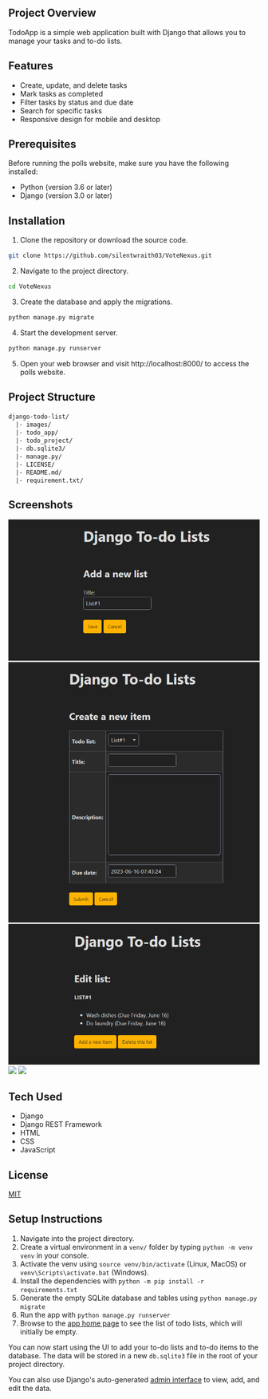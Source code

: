 ## Project Overview
TodoApp is a simple web application built with Django that allows you to manage your tasks and to-do lists.
## Features
- Create, update, and delete tasks
- Mark tasks as completed
- Filter tasks by status and due date
- Search for specific tasks
- Responsive design for mobile and desktop

## Prerequisites
Before running the polls website, make sure you have the following installed:

* Python (version 3.6 or later)
* Django (version 3.0 or later)

## Installation
1. Clone the repository or download the source code.
```bash
git clone https://github.com/silentwraith03/VoteNexus.git
```
2. Navigate to the project directory.
```bash
cd VoteNexus
```
3. Create the database and apply the migrations.
```bash
python manage.py migrate

```
4. Start the development server.
```bash
python manage.py runserver
```
5. Open your web browser and visit http://localhost:8000/ to access the polls website.

## Project Structure
```arduino
django-todo-list/
  |- images/
  |- todo_app/
  |- todo_project/
  |- db.sqlite3/
  |- manage.py/
  |- LICENSE/
  |- README.md/
  |- requirement.txt/
```

## Screenshots
<img src='images/sc1.png'>
<img src='images/sc2.png'>
<img src='images/sc3.png'>
<img src='images/sc4.png'>
<img src='images/sc5.png'>

## Tech Used
* Django
* Django REST Framework
* HTML
* CSS
* JavaScript

## License
[MIT](LICENSE)
## Setup Instructions

1. Navigate into the project directory.
2. Create a virtual environment in a `venv/` folder by typing `python -m venv venv` in your console.
3. Activate the venv using `source venv/bin/activate` (Linux, MacOS) or `venv\Scripts\activate.bat` (Windows).
4. Install the dependencies with `python -m pip install -r requirements.txt`
5. Generate the empty SQLite database and tables using `python manage.py migrate`
5. Run the app with `python manage.py runserver`
6. Browse to the [app home page](http://localhost:8000/) to see the list of todo lists, which will initially be empty. 

You can now start using the UI to add your to-do lists and to-do items to the database. The data will be stored in a new `db.sqlite3` file in the root of your project directory.

You can also use Django's auto-generated [admin interface](http://localhost:8000/admin/) to view, add, and edit the data.
